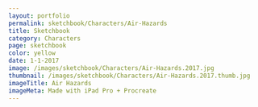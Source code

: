 ```yaml
---
layout: portfolio
permalink: sketchbook/Characters/Air-Hazards
title: Sketchbook
category: Characters
page: sketchbook
color: yellow
date: 1-1-2017
image: /images/sketchbook/Characters/Air-Hazards.2017.jpg
thumbnail: /images/sketchbook/Characters/Air-Hazards.2017.thumb.jpg
imageTitle: Air Hazards
imageMeta: Made with iPad Pro + Procreate
---
```

